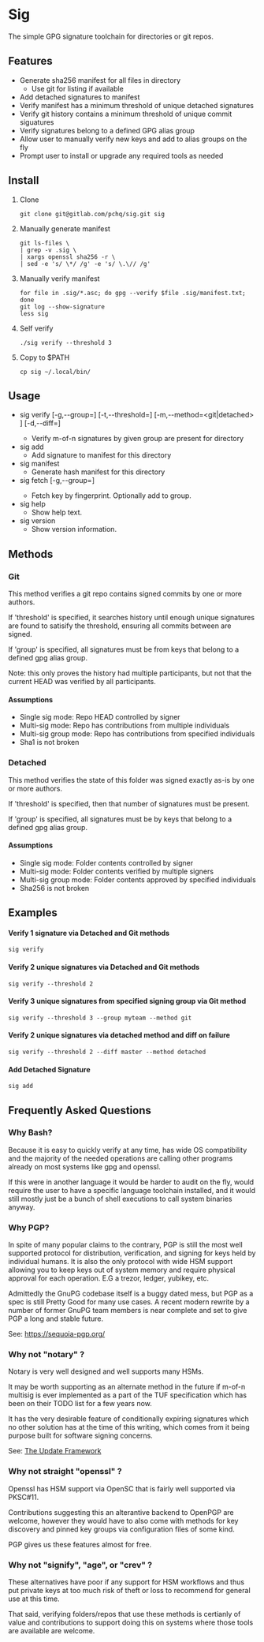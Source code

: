 # Sig #

The simple GPG signature toolchain for directories or git repos.

## Features

  * Generate sha256 manifest for all files in directory
    * Use git for listing if available
  * Add detached signatures to manifest
  * Verify manifest has a minimum threshold of unique detached signatures
  * Verify git history contains a minimum threshold of unique commit siguatures
  * Verify signatures belong to a defined GPG alias group
  * Allow user to manually verify new keys and add to alias groups on the fly
  * Prompt user to install or upgrade any required tools as needed

## Install

  1. Clone

      ```
      git clone git@gitlab.com/pchq/sig.git sig
      ```

  2. Manually generate manifest

      ```
      git ls-files \
      | grep -v .sig \
      | xargs openssl sha256 -r \
      | sed -e 's/ \*/ /g' -e 's/ \.\// /g'
      ```

  3. Manually verify manifest

      ```
      for file in .sig/*.asc; do gpg --verify $file .sig/manifest.txt; done
      git log --show-signature
      less sig
      ```

  4. Self verify

      ```
      ./sig verify --threshold 3
      ```

  5. Copy to $PATH

      ```
      cp sig ~/.local/bin/
      ```

## Usage

* sig verify [-g,--group=<group>] [-t,--threshold=<N>] [-m,--method=<git|detached> ] [-d,--diff=<branch>]
  * Verify m-of-n signatures by given group are present for directory
* sig add
  * Add signature to manifest for this directory
* sig manifest
  * Generate hash manifest for this directory
* sig fetch [-g,--group=<group>]
  * Fetch key by fingerprint. Optionally add to group.
* sig help
  * Show help text.
* sig version
  * Show version information.

## Methods

### Git

This method verifies a git repo contains signed commits by one or more authors.

If 'threshold' is specified, it searches history until enough unique signatures
are found to satisify the threshold, ensuring all commits between are signed.

If 'group' is specified, all signatures must be from keys that belong to a
defined gpg alias group.

Note: this only proves the history had multiple participants, but not that
the current HEAD was verified by all participants.

#### Assumptions
  - Single sig mode: Repo HEAD controlled by signer
  - Multi-sig mode: Repo has contributions from multiple individuals
  - Multi-sig group mode: Repo has contributions from specified individuals
  - Sha1 is not broken

### Detached

This method verifies the state of this folder was signed exactly as-is by one
or more authors.

If 'threshold' is specified, then that number of signatures must be present.

If 'group' is specified, all signatures must be by keys that belong to a
defined gpg alias group.

#### Assumptions
  - Single sig mode: Folder contents controlled by signer
  - Multi-sig mode: Folder contents verified by multiple signers
  - Multi-sig group mode: Folder contents approved by specified individuals
  - Sha256 is not broken

## Examples

#### Verify 1 signature via Detached and Git methods

```
sig verify
```

#### Verify 2 unique signatures via Detached and Git methods

```
sig verify --threshold 2
```

#### Verify 3 unique signatures from specified signing group via Git method

```
sig verify --threshold 3 --group myteam --method git
```

#### Verify 2 unique signatures via detached method and diff on failure

```
sig verify --threshold 2 --diff master --method detached
```

#### Add Detached Signature

```
sig add
```

## Frequently Asked Questions

### Why Bash?

Because it is easy to quickly verify at any time, has wide OS compatibility and
the majority of the needed operations are calling other programs already on
most systems like gpg and openssl.

If this were in another language it would be harder to audit on the fly, would
require the user to have a specific language toolchain installed, and it would
still mostly just be a bunch of shell executions to call system binaries
anyway.

### Why PGP?

In spite of many popular claims to the contrary, PGP is still the most well
supported protocol for distribution, verification, and signing for keys held
by individual humans. It is also the only protocol with wide HSM support
allowing you to keep keys out of system memory and require physical approval
for each operation. E.G a trezor, ledger, yubikey, etc.

Admittedly the GnuPG codebase itself is a buggy dated mess, but PGP as a spec
is still Pretty Good for many use cases. A recent modern rewrite by a number
of former GnuPG team members is near complete and set to give PGP a long and
stable future.

See: https://sequoia-pgp.org/

### Why not "notary" ?

Notary is very well designed and well supports many HSMs.

It may be worth supporting as an alternate method in the future if m-of-n
multisig is ever implemented as a part of the TUF specification which has been
on their TODO list for a few years now.

It has the very desirable feature of conditionally expiring signatures which
no other solution has at the time of this writing, which comes from it being
purpose built for software signing concerns.

See: [The Update Framework](https://theupdateframework.io)

### Why not straight "openssl" ?

Openssl has HSM support via OpenSC that is fairly well supported via PKSC#11.

Contributions suggesting this an alterantive backend to OpenPGP are welcome,
however they would have to also come with methods for key discovery and pinned
key groups via configuration files of some kind.

PGP gives us these features almost for free.

### Why not "signify", "age", or "crev" ?

These alternatives have poor if any support for HSM workflows and thus put
private keys at too much risk of theft or loss to recommend for general use at
this time.

That said, verifying folders/repos that use these methods is certianly of value
and contributions to support doing this on systems where those tools are
available are welcome.
